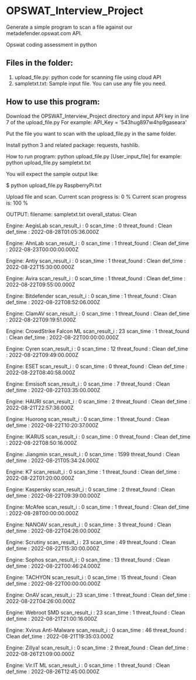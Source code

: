 # OPSWAT_Interview_Project
Generate a simple program to scan a file against our metadefender.opswat.com API.

Opswat coding assessment in python

## Files in the folder:
1. upload_file.py: python code for scanning file using cloud API
2. sampletxt.txt: Sample input file. You can use any file you need.

## How to use this program:

Download the OPSWAT_Interview_Project directory and input API key in line 7 of the upload_file.py
For example: API_Key = '543hug897w4hp9gaseara'

Put the file you want to scan with the upload_file.py in the same folder.

Install python 3 and related package: requests, hashlib.

How to run program:
python upload_file.py [User_input_file]
for example: python upload_file.py sampletxt.txt

You will expect the sample output like:

$ python upload_file.py RaspberryPi.txt

Upload file and scan.
Current scan progress is:  0 %
Current scan progress is:  100 %

OUTPUT:
filename:  sampletxt.txt
overall_status:  Clean

Engine:  AegisLab
scan_result_i :  0
scan_time :  0
threat_found :  Clean
def_time :  2022-08-28T01:05:36.000Z

Engine:  AhnLab
scan_result_i :  0
scan_time :  1
threat_found :  Clean
def_time :  2022-08-23T00:00:00.000Z

Engine:  Antiy
scan_result_i :  0
scan_time :  1
threat_found :  Clean
def_time :  2022-08-22T15:30:00.000Z

Engine:  Avira
scan_result_i :  0
scan_time :  1
threat_found :  Clean
def_time :  2022-08-22T09:55:00.000Z

Engine:  Bitdefender
scan_result_i :  0
scan_time :  1
threat_found :  Clean
def_time :  2022-08-22T08:52:06.000Z

Engine:  ClamAV
scan_result_i :  0
scan_time :  1
threat_found :  Clean
def_time :  2022-08-22T09:19:51.000Z

Engine:  CrowdStrike Falcon ML
scan_result_i :  23
scan_time :  1
threat_found :  Clean
def_time :  2022-08-22T00:00:00.000Z

Engine:  Cyren
scan_result_i :  0
scan_time :  12
threat_found :  Clean
def_time :  2022-08-22T09:49:00.000Z

Engine:  ESET
scan_result_i :  0
scan_time :  0
threat_found :  Clean
def_time :  2022-08-22T08:40:58.000Z

Engine:  Emsisoft
scan_result_i :  0
scan_time :  7
threat_found :  Clean
def_time :  2022-08-22T03:35:00.000Z

Engine:  HAURI
scan_result_i :  0
scan_time :  2
threat_found :  Clean
def_time :  2022-08-21T22:57:36.000Z

Engine:  Huorong
scan_result_i :  0
scan_time :  1
threat_found :  Clean
def_time :  2022-08-22T10:20:37.000Z

Engine:  IKARUS
scan_result_i :  0
scan_time :  0
threat_found :  Clean
def_time :  2022-08-22T08:50:16.000Z

Engine:  Jiangmin
scan_result_i :  0
scan_time :  1599
threat_found :  Clean
def_time :  2022-08-21T05:34:24.000Z

Engine:  K7
scan_result_i :  0
scan_time :  1
threat_found :  Clean
def_time :  2022-08-22T01:20:00.000Z

Engine:  Kaspersky
scan_result_i :  0
scan_time :  2
threat_found :  Clean
def_time :  2022-08-22T09:39:00.000Z

Engine:  McAfee
scan_result_i :  0
scan_time :  1
threat_found :  Clean
def_time :  2022-08-28T00:00:00.000Z

Engine:  NANOAV
scan_result_i :  0
scan_time :  3
threat_found :  Clean
def_time :  2022-08-22T04:26:00.000Z

Engine:  Scrutiny
scan_result_i :  23
scan_time :  49
threat_found :  Clean
def_time :  2022-08-22T15:30:00.000Z

Engine:  Sophos
scan_result_i :  0
scan_time :  13
threat_found :  Clean
def_time :  2022-08-22T00:46:24.000Z

Engine:  TACHYON
scan_result_i :  0
scan_time :  15
threat_found :  Clean
def_time :  2022-08-22T00:00:00.000Z

Engine:  OnAV
scan_result_i :  23
scan_time :  1
threat_found :  Clean
def_time :  2022-08-22T04:26:00.000Z

Engine:  Webroot SMD
scan_result_i :  23
scan_time :  1
threat_found :  Clean
def_time :  2022-08-21T21:00:16.000Z

Engine:  Xvirus Anti-Malware
scan_result_i :  0
scan_time :  46
threat_found :  Clean
def_time :  2022-08-21T19:35:03.000Z

Engine:  Zillya!
scan_result_i :  0
scan_time :  2
threat_found :  Clean
def_time :  2022-08-26T21:09:00.000Z

Engine:  Vir.IT ML
scan_result_i :  0
scan_time :  1
threat_found :  Clean
def_time :  2022-08-26T12:45:00.000Z


